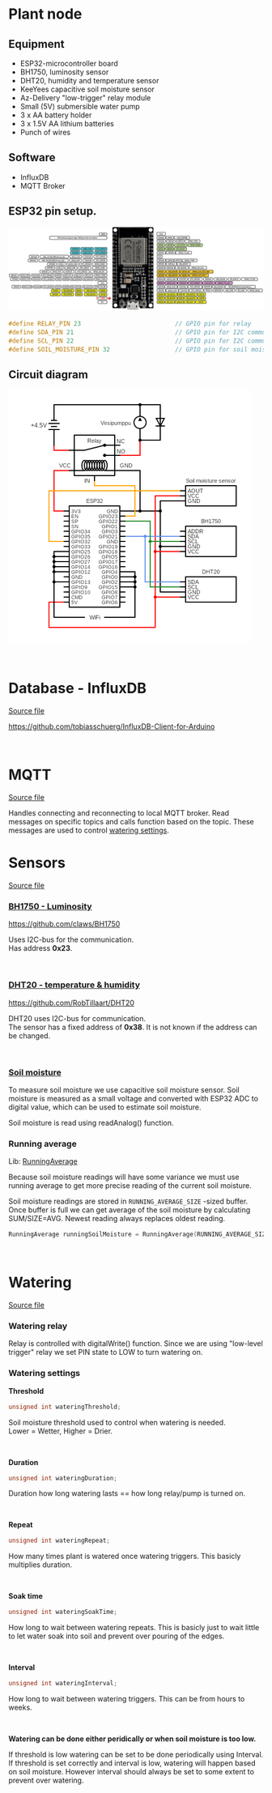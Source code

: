 # Plant node

## Equipment  
- ESP32-microcontroller board  
- BH1750, luminosity sensor  
- DHT20, humidity and temperature sensor  
- KeeYees capacitive soil moisture sensor  
- Az-Delivery "low-trigger" relay module  
- Small (5V) submersible water pump  
- 3 x AA battery holder  
- 3 x 1.5V AA lithium batteries  
- Punch of wires  

## Software  
* InfluxDB  
* MQTT Broker  

## ESP32 pin setup.  

![ESP32 board](esp32.PNG "Az-Delivery ESP32 dev board")  

```cpp
#define RELAY_PIN 23                          // GPIO pin for relay
#define SDA_PIN 21                            // GPIO pin for I2C communication SDA pin
#define SCL_PIN 22                            // GPIO pin for I2C communication SCL pin
#define SOIL_MOISTURE_PIN 32                  // GPIO pin for soil moisture sensor
```  

## Circuit diagram

![Circuit diagram](circuit.png)  

<br/>

# Database - InfluxDB  

[Source file](src/database.cpp)  

https://github.com/tobiasschuerg/InfluxDB-Client-for-Arduino  

<br/>

# MQTT

[Source file](src/mqtt.cpp)  

Handles connecting and reconnecting to local MQTT broker. Read messages on specific topics and calls function based on the topic. These messages are used to control [watering settings](README.md#watering-settings).  

# Sensors  

[Source file](src/sensor.cpp)  

### <ins>BH1750 - Luminosity</ins>  

https://github.com/claws/BH1750  

Uses I2C-bus for the communication.  
Has address **0x23**.  

<br/>

### <ins>DHT20 - temperature & humidity</ins>  

https://github.com/RobTillaart/DHT20  

DHT20 uses I2C-bus for communication.  
The sensor has a fixed address of **0x38**. It is not known if the address can be changed.  

<br/>

### <ins>Soil moisture</ins>  

To measure soil moisture we use capacitive soil moisture sensor. Soil moisture is measured as a small voltage and converted with ESP32 ADC to digital value, which can be used to estimate soil moisture.  

Soil moisture is read using readAnalog() function.  

### Running average  

Lib: [RunningAverage](lib/RunningAverage)  

Because soil moisture readings will have some variance we must use running average to get more precise reading of the current soil moisture.  

Soil moisture readings are stored in `RUNNING_AVERAGE_SIZE` -sized buffer. Once buffer is full we can get average of the soil moisture by calculating SUM/SIZE=AVG. Newest reading always replaces oldest reading.  
```cpp
RunningAverage runningSoilMoisture = RunningAverage(RUNNING_AVERAGE_SIZE);
```  

<br/>

# Watering  

[Source file](src/watering.cpp)  

### Watering relay

Relay is controlled with digitalWrite() function. Since we are using "low-level trigger" relay we set PIN state to LOW to turn watering on.  

### Watering settings  

**Threshold**  
```cpp
unsigned int wateringThreshold;  
```  
Soil moisture threshold used to control when watering is needed.  
Lower = Wetter, Higher = Drier.  

<br/>

**Duration**  
```cpp
unsigned int wateringDuration;  
```  
Duration how long watering lasts == how long relay/pump is turned on.  

<br/>

**Repeat**  
```cpp
unsigned int wateringRepeat;  
```  
How many times plant is watered once watering triggers. This basicly multiplies duration.  

<br/>

**Soak time**
```cpp
unsigned int wateringSoakTime;  
```  
How long to wait between watering repeats. This is basicly just to wait little to let water soak into soil and prevent over pouring of the edges.  

<br/>

**Interval**
```cpp
unsigned int wateringInterval;  
```  
How long to wait between watering triggers. This can be from hours to weeks.   

<br/>

**Watering can be done either peridically or when soil moisture is too low.**  

If threshold is low watering can be set to be done periodically using Interval.  
If threshold is set correctly and interval is low, watering will happen based on soil moisture. However interval should always be set to some extent to prevent over watering.  


